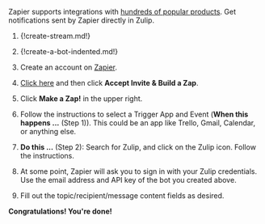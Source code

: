 Zapier supports integrations with
[hundreds of popular products](https://zapier.com/apps). Get notifications
sent by Zapier directly in Zulip.

1. {!create-stream.md!}

1. {!create-a-bot-indented.md!}

1. Create an account on [Zapier](https://zapier.com).

1. [Click here](https://zapier.com/developer/public-invite/8304/bb0e9784d171eb44762c1bef4fcba2df/)
   and then click **Accept Invite & Build a Zap**.

1. Click **Make a Zap!** in the upper right.

1. Follow the instructions to select a Trigger App and Event (**When this happens ...** (Step 1)).
   This could be an app like Trello, Gmail, Calendar, or anything else.

1. **Do this ...** (Step 2): Search for Zulip, and click on the Zulip icon. Follow the instructions.

1. At some point, Zapier will ask you to sign in with your Zulip
   credentials. Use the email address and API key of the bot you created above.

1. Fill out the topic/recipient/message content fields as desired.

**Congratulations! You're done!**
